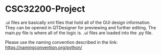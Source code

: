 # CSC32200-Project

.ui files are basically xml files that hold all of the GUI design information. They can be opened in QTDesigner for previewing and further editing.
The main.py file is where all of the logic is. .ui files are loaded into the .py file. 

Please use the naming convention described in the link: https://namingconvention.org/python/
